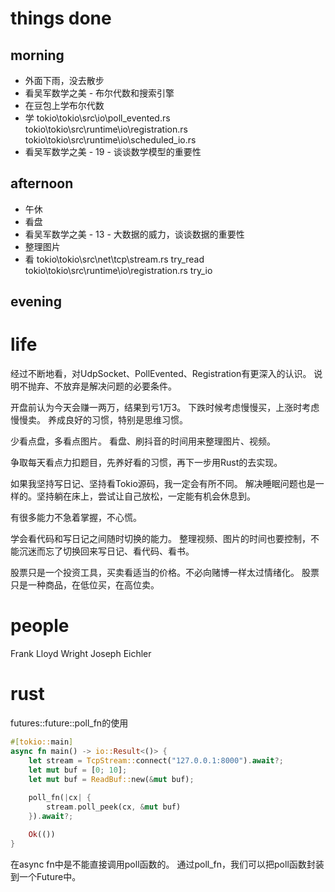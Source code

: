 # things done
## morning
* 外面下雨，没去散步
* 看吴军数学之美 - 布尔代数和搜索引擎
* 在豆包上学布尔代数
* 学 tokio\tokio\src\io\poll_evented.rs
     tokio\tokio\src\runtime\io\registration.rs
     tokio\tokio\src\runtime\io\scheduled_io.rs
* 看吴军数学之美 - 19 - 谈谈数学模型的重要性
## afternoon
* 午休
* 看盘
* 看吴军数学之美 - 13 - 大数据的威力，谈谈数据的重要性
* 整理图片
* 看 tokio\tokio\src\net\tcp\stream.rs try_read
     tokio\tokio\src\runtime\io\registration.rs try_io
## evening

# life
经过不断地看，对UdpSocket、PollEvented、Registration有更深入的认识。
说明不抛弃、不放弃是解决问题的必要条件。

开盘前认为今天会赚一两万，结果到亏1万3。
下跌时候考虑慢慢买，上涨时考虑慢慢卖。
养成良好的习惯，特别是思维习惯。

少看点盘，多看点图片。
看盘、刷抖音的时间用来整理图片、视频。

争取每天看点力扣题目，先养好看的习惯，再下一步用Rust的去实现。

如果我坚持写日记、坚持看Tokio源码，我一定会有所不同。
解决睡眠问题也是一样的。坚持躺在床上，尝试让自己放松，一定能有机会休息到。

有很多能力不急着掌握，不心慌。

学会看代码和写日记之间随时切换的能力。
整理视频、图片的时间也要控制，不能沉迷而忘了切换回来写日记、看代码、看书。

股票只是一个投资工具，买卖看适当的价格。不必向赌博一样太过情绪化。
股票只是一种商品，在低位买，在高位卖。

# people
Frank Lloyd Wright
Joseph Eichler

# rust
futures::future::poll_fn的使用
```rust
#[tokio::main]
async fn main() -> io::Result<()> {
    let stream = TcpStream::connect("127.0.0.1:8000").await?;
    let mut buf = [0; 10];
    let mut buf = ReadBuf::new(&mut buf);
    
    poll_fn(|cx| {
        stream.poll_peek(cx, &mut buf)
    }).await?;

    Ok(())
}
```
在async fn中是不能直接调用poll函数的。
通过poll_fn，我们可以把poll函数封装到一个Future中。
